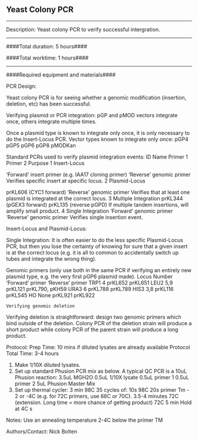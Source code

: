 Yeast Colony PCR
--------------
- - - - - - - - - - - - - - - - - - - - - - - - - - - - - - - - - - - - - - - - - - - -
Description: Yeast colony PCR to verify successful intergration.
- - - - - - - - - - - - - - - - - - - - - - - - - - - - - - - - - - - - - - - - - - -
####Total duration: 5 hours####

####Total worktime: 1 hours####
- - - - - - - - - - - - - - - - - - - - - - - - - - - - - - - - - - - - - - - - - - -
####Required equipment and materials####

PCR Design:

Yeast colony PCR is for seeing whether a genomic modification (insertion, deletion, etc) has been successful.

Verifying plasmid or PCR integration:
pGP and pMOD vectors integrate once, others integrate multiple times.

Once a plasmid type is known to integrate only once, it is only necessary to do the Insert-Locus PCR. Vector types known to integrate only once:
pGP4
pGP5
pGP6
pGP8
pMODKan

Standard PCRs used to verify plasmid integration events:
ID
Name
Primer 1
Primer 2
Purpose
1
Insert-Locus


‘Forward’ insert primer (e.g. IAA17 cloning primer)
‘Reverse’ genomic primer
Verifies specific insert at specific locus.
2
Plasmid-Locus


prKL606 
(CYC1 forward)
‘Reverse’ genomic primer
Verifies that at least one plasmid is integrated at the correct locus.
3
Multiple Integration
prKL344 
(pGEX3 forward)
prKL135
(reverse pGPD)
If multiple tandem insertions, will amplify small product.
4
Single Integration
‘Forward’ genomic 
primer
‘Reverse’ genomic primer
Verifies single insertion event.

Insert-Locus and Plasmid-Locus:

Single Integration:
It is often easier to do the less specific Plasmid-Locus PCR, but then you lose the certainty of knowing for sure that a given insert is at the correct locus (e.g. it is all to common to accidentally switch up tubes and integrate the wrong thing).




Genomic primers (only use both in the same PCR if verifying an entirely new plasmid type, e.g. the very first pGP6 plasmid made).
Locus
Number
‘Forward’ primer
‘Reverse’ primer
TRP1
4
prKL652
prKL651
LEU2
5,9
prKL121
prKL790, pKH59
URA3
6
prKL788
prKL789
HIS3
3,8
prKL116
prKL545
HO
None
prKL921
prKL922

	Verifying genomic deletion
Verifying deletion is straightforward: design two genomic primers which bind outside of the deletion. Colony PCR of the deletion strain will produce a short product while colony PCR of the parent strain will produce a long product.

Protocol:
Prep Time: 10 mins if diluted lysates are already available
Protocol Total Time: 3-4 hours

1. Make 1/10X diluted lysates.
2. Set up standard Phusion PCR mix as below.
A typical QC PCR is a 10uL Phusion reaction:
	3.5uL MGH2O
	0.5uL 1/10X lysate
	0.5uL primer 1
	0.5uL primer 2
	5uL Phusion Master Mix
3. Set up thermal cycler:
	3 min 98C
	35 cycles of:
		10s 98C
		20s primer Tm - 2 or -4C (e.g. for 72C primers, use 68C or 70C).
3.5-4 minutes 72C (extension. Long time = more chance of getting product)
	72C 5 min
	Hold at 4C
   s

Notes:
Use an annealing temperature 2-4C below the primer TM

Authors/Contact:
Nick Bolten
